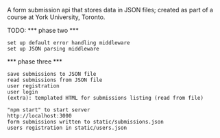 A form submission api that stores data in JSON files; created as part of a course at York University, Toronto.

TODO: *** phase two ***

    set up default error handling middleware
    set up JSON parsing middleware

*** phase three ***

    save submissions to JSON file
    read submissions from JSON file
    user registration
    user login
    (extra): templated HTML for submissions listing (read from file)

    "npm start" to start server
    http://localhost:3000
    form submissions written to static/submissions.json
    users registration in static/users.json

